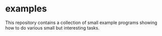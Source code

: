 # examples

This repository contains a collection of small example programs showing how to
do various small but interesting tasks.
